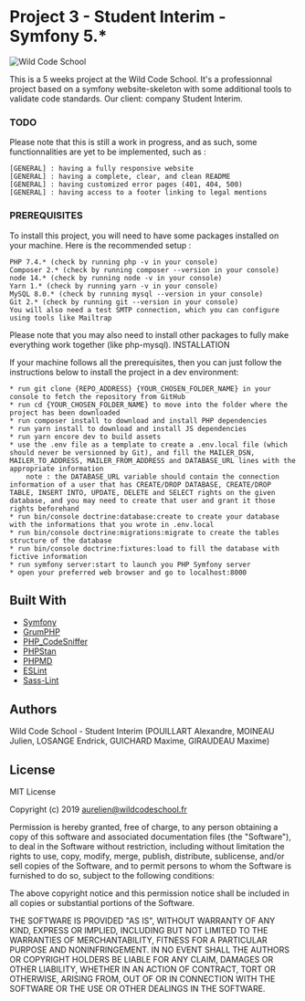 # Project 3 - Student Interim - Symfony 5.*

![Wild Code School](https://wildcodeschool.fr/wp-content/uploads/2019/01/logo_pink_176x60.png)

This is a 5 weeks project at the Wild Code School. It's a professionnal project based on a symfony website-skeleton with some additional tools to validate code standards.
Our client: company Student Interim.
 
### TODO

Please note that this is still a work in progress, and as such, some functionnalities are yet to be implemented, such as :

    [GENERAL] : having a fully responsive website
    [GENERAL] : having a complete, clear, and clean README
    [GENERAL] : having customized error pages (401, 404, 500)
    [GENERAL] : having access to a footer linking to legal mentions

### PREREQUISITES

To install this project, you will need to have some packages installed on your machine. Here is the recommended setup :

    PHP 7.4.* (check by running php -v in your console)
    Composer 2.* (check by running composer --version in your console)
    node 14.* (check by running node -v in your console)
    Yarn 1.* (check by running yarn -v in your console)
    MySQL 8.0.* (check by running mysql --version in your console)
    Git 2.* (check by running git --version in your console)
    You will also need a test SMTP connection, which you can configure using tools like Mailtrap

Please note that you may also need to install other packages to fully make everything work together (like php-mysql).
INSTALLATION

If your machine follows all the prerequisites, then you can just follow the instructions below to install the project in a dev environment:

    * run git clone {REPO_ADDRESS} {YOUR_CHOSEN_FOLDER_NAME} in your console to fetch the repository from GitHub
    * run cd {YOUR_CHOSEN_FOLDER_NAME} to move into the folder where the project has been downloaded
    * run composer install to download and install PHP dependencies
    * run yarn install to download and install JS dependencies
    * run yarn encore dev to build assets
    * use the .env file as a template to create a .env.local file (which should never be versionned by Git), and fill the MAILER_DSN, MAILER_TO_ADDRESS, MAILER_FROM_ADDRESS and DATABASE_URL lines with the appropriate information
        note : the DATABASE_URL variable should contain the connection information of a user that has CREATE/DROP DATABASE, CREATE/DROP TABLE, INSERT INTO, UPDATE, DELETE and SELECT rights on the given database, and you may need to create that user and grant it those rights beforehand
    * run bin/console doctrine:database:create to create your database with the informations that you wrote in .env.local
    * run bin/console doctrine:migrations:migrate to create the tables structure of the database
    * run bin/console doctrine:fixtures:load to fill the database with fictive information
    * run symfony server:start to launch you PHP Symfony server
    * open your preferred web browser and go to localhost:8000

## Built With

* [Symfony](https://github.com/symfony/symfony)
* [GrumPHP](https://github.com/phpro/grumphp)
* [PHP_CodeSniffer](https://github.com/squizlabs/PHP_CodeSniffer)
* [PHPStan](https://github.com/phpstan/phpstan)
* [PHPMD](http://phpmd.org)
* [ESLint](https://eslint.org/)
* [Sass-Lint](https://github.com/sasstools/sass-lint)

## Authors

Wild Code School - Student Interim (POUILLART Alexandre, MOINEAU Julien, LOSANGE Endrick, GUICHARD Maxime, GIRAUDEAU Maxime)

## License

MIT License

Copyright (c) 2019 aurelien@wildcodeschool.fr

Permission is hereby granted, free of charge, to any person obtaining a copy
of this software and associated documentation files (the "Software"), to deal
in the Software without restriction, including without limitation the rights
to use, copy, modify, merge, publish, distribute, sublicense, and/or sell
copies of the Software, and to permit persons to whom the Software is
furnished to do so, subject to the following conditions:

The above copyright notice and this permission notice shall be included in all
copies or substantial portions of the Software.

THE SOFTWARE IS PROVIDED "AS IS", WITHOUT WARRANTY OF ANY KIND, EXPRESS OR
IMPLIED, INCLUDING BUT NOT LIMITED TO THE WARRANTIES OF MERCHANTABILITY,
FITNESS FOR A PARTICULAR PURPOSE AND NONINFRINGEMENT. IN NO EVENT SHALL THE
AUTHORS OR COPYRIGHT HOLDERS BE LIABLE FOR ANY CLAIM, DAMAGES OR OTHER
LIABILITY, WHETHER IN AN ACTION OF CONTRACT, TORT OR OTHERWISE, ARISING FROM,
OUT OF OR IN CONNECTION WITH THE SOFTWARE OR THE USE OR OTHER DEALINGS IN THE
SOFTWARE.

